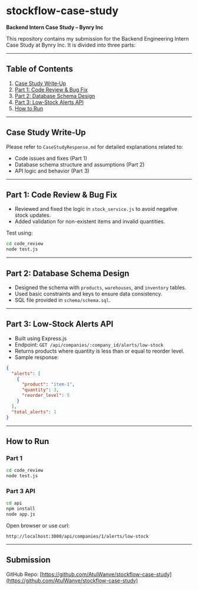 # stockflow-case-study  
**Backend Intern Case Study – Bynry Inc**

This repository contains my submission for the Backend Engineering Intern Case Study at Bynry Inc. It is divided into three parts:

---

## Table of Contents

1. [Case Study Write‑Up](#case-study-write-up)  
2. [Part 1: Code Review & Bug Fix](#part-1-code-review--bug-fix)  
3. [Part 2: Database Schema Design](#part-2-database-schema-design)  
4. [Part 3: Low‑Stock Alerts API](#part-3-low-stock-alerts-api)  
5. [How to Run](#how-to-run)  

---

## Case Study Write‑Up

Please refer to `CaseStudyResponse.md` for detailed explanations related to:
- Code issues and fixes (Part 1)
- Database schema structure and assumptions (Part 2)
- API logic and behavior (Part 3)

---

## Part 1: Code Review & Bug Fix

- Reviewed and fixed the logic in `stock_service.js` to avoid negative stock updates.
- Added validation for non-existent items and invalid quantities.

Test using:
```bash
cd code_review
node test.js
```

---

## Part 2: Database Schema Design

- Designed the schema with `products`, `warehouses`, and `inventory` tables.
- Used basic constraints and keys to ensure data consistency.
- SQL file provided in `schema/schema.sql`.

---

## Part 3: Low-Stock Alerts API

- Built using Express.js
- Endpoint: `GET /api/companies/:company_id/alerts/low-stock`
- Returns products where quantity is less than or equal to reorder level.
- Sample response:
```json
{
  "alerts": [
    {
      "product": "item-1",
      "quantity": 3,
      "reorder_level": 5
    }
  ],
  "total_alerts": 1
}
```

---

## How to Run

### Part 1
```bash
cd code_review
node test.js
```

### Part 3 API
```bash
cd api
npm install
node app.js
```

Open browser or use curl:
```
http://localhost:3000/api/companies/1/alerts/low-stock
```

---

## Submission

GitHub Repo: [https://github.com/AtulWanve/stockflow-case-study](https://github.com/AtulWanve/stockflow-case-study)
